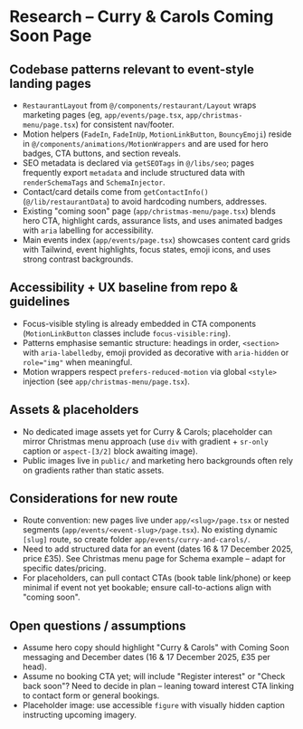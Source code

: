 # Research – Curry & Carols Coming Soon Page

## Codebase patterns relevant to event-style landing pages
- `RestaurantLayout` from `@/components/restaurant/Layout` wraps marketing pages (eg, `app/events/page.tsx`, `app/christmas-menu/page.tsx`) for consistent nav/footer.
- Motion helpers (`FadeIn`, `FadeInUp`, `MotionLinkButton`, `BouncyEmoji`) reside in `@/components/animations/MotionWrappers` and are used for hero badges, CTA buttons, and section reveals.
- SEO metadata is declared via `getSEOTags` in `@/libs/seo`; pages frequently export `metadata` and include structured data with `renderSchemaTags` and `SchemaInjector`.
- Contact/card details come from `getContactInfo()` (`@/lib/restaurantData`) to avoid hardcoding numbers, addresses.
- Existing "coming soon" page (`app/christmas-menu/page.tsx`) blends hero CTA, highlight cards, assurance lists, and uses animated badges with `aria` labelling for accessibility.
- Main events index (`app/events/page.tsx`) showcases content card grids with Tailwind, event highlights, focus states, emoji icons, and uses strong contrast backgrounds.

## Accessibility + UX baseline from repo & guidelines
- Focus-visible styling is already embedded in CTA components (`MotionLinkButton` classes include `focus-visible:ring`).
- Patterns emphasise semantic structure: headings in order, `<section>` with `aria-labelledby`, emoji provided as decorative with `aria-hidden` or `role="img"` when meaningful.
- Motion wrappers respect `prefers-reduced-motion` via global `<style>` injection (see `app/christmas-menu/page.tsx`).

## Assets & placeholders
- No dedicated image assets yet for Curry & Carols; placeholder can mirror Christmas menu approach (use `div` with gradient + `sr-only` caption or `aspect-[3/2]` block awaiting image).
- Public images live in `public/` and marketing hero backgrounds often rely on gradients rather than static assets.

## Considerations for new route
- Route convention: new pages live under `app/<slug>/page.tsx` or nested segments (`app/events/<event-slug>/page.tsx`). No existing dynamic `[slug]` route, so create folder `app/events/curry-and-carols/`.
- Need to add structured data for an event (dates 16 & 17 December 2025, price £35). See Christmas menu page for Schema example – adapt for specific dates/pricing.
- For placeholders, can pull contact CTAs (book table link/phone) or keep minimal if event not yet bookable; ensure call-to-actions align with "coming soon".

## Open questions / assumptions
- Assume hero copy should highlight "Curry & Carols" with Coming Soon messaging and December dates (16 & 17 December 2025, £35 per head).
- Assume no booking CTA yet; will include "Register interest" or "Check back soon"? Need to decide in plan – leaning toward interest CTA linking to contact form or general bookings.
- Placeholder image: use accessible `figure` with visually hidden caption instructing upcoming imagery.

